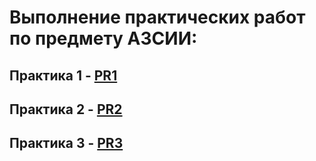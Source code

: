 # Выполнение практических работ по предмету АЗСИИ:
## Практика 1 - [PR1](https://github.com/Evgesha8286/Pankov-AZSII/tree/8ffef88fd3e0b8a04bd499ae51d398c1f423f94f/PR1)
## Практика 2 - [PR2](https://github.com/Evgesha8286/Pankov-AZSII/tree/c2cb951d2cdd5cb2a3a9176d085e453f1d987b21/PR2)
## Практика 3 - [PR3](https://github.com/Evgesha8286/Pankov-AZSII/blob/df8fa82c808f6836cb240a2312fdb99d2cc5ace0/PR3/%D0%90%D0%97%D0%A1%D0%98%D0%98_%D0%9F%D0%A03_%D0%9F%D0%B0%D0%BD%D0%BA%D0%BE%D0%B2_%D0%95_%D0%A0.ipynb)
